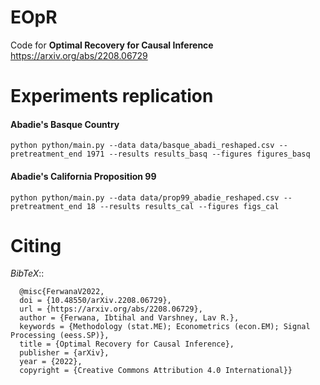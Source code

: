 

EOpR
=======================================

Code for **Optimal Recovery for Causal Inference** https://arxiv.org/abs/2208.06729


Experiments replication
========================

#### Abadie's Basque Country
```
python python/main.py --data data/basque_abadi_reshaped.csv --pretreatment_end 1971 --results results_basq --figures figures_basq
```
#### Abadie's California Proposition 99
```
python python/main.py --data data/prop99_abadie_reshaped.csv --pretreatment_end 18 --results results_cal --figures figs_cal
```

Citing
==========================
*BibTeX*:: 
```
  @misc{FerwanaV2022,
  doi = {10.48550/arXiv.2208.06729},
  url = {https://arxiv.org/abs/2208.06729},
  author = {Ferwana, Ibtihal and Varshney, Lav R.},
  keywords = {Methodology (stat.ME); Econometrics (econ.EM); Signal Processing (eess.SP)},
  title = {Optimal Recovery for Causal Inference},
  publisher = {arXiv},
  year = {2022},
  copyright = {Creative Commons Attribution 4.0 International}}
```
